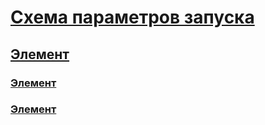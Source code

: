# [Схема параметров запуска](index.md)
## [<startup> Элемент](startup-element.md)
### [<requiredRuntime> Элемент](requiredruntime-element.md)
### [<supportedRuntime> Элемент](supportedruntime-element.md)
